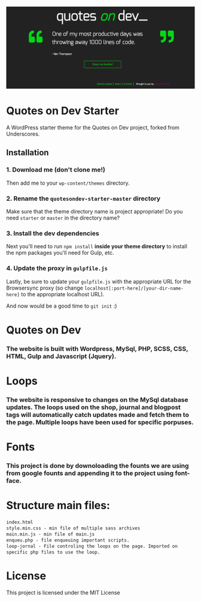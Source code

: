![](project-05/background-picture.png)
# Quotes on Dev Starter

A WordPress starter theme for the Quotes on Dev project, forked from Underscores.

## Installation

### 1. Download me (don't clone me!)

Then add me to your `wp-content/themes` directory.

### 2. Rename the `quotesondev-starter-master` directory

Make sure that the theme directory name is project appropriate! Do you need `starter` or `master` in the directory name?

### 3. Install the dev dependencies

Next you'll need to run `npm install` **inside your theme directory** to install the npm packages you'll need for Gulp, etc.

### 4. Update the proxy in `gulpfile.js`

Lastly, be sure to update your `gulpfile.js` with the appropriate URL for the Browsersync proxy (so change `localhost[:port-here]/[your-dir-name-here]` to the appropriate localhost URL).

And now would be a good time to `git init` :)

# Quotes on Dev
### The website is built with Wordpress, MySql, PHP, SCSS, CSS, HTML, Gulp and Javascript (Jquery).

# Loops
### The website is responsive to changes on the MySql database updates. The loops used on the shop, journal and blogpost tags will automatically catch updates made and fetch them to the page. Multiple loops have been used for specific porpuses.

# Fonts
### This project is done by downoloading the founts we are using from google founts and appending it to the project using font-face.

# Structure main files:
    index.html
    style.min.css - min file of multiple sass archives
    main.min.js - min file of main.js
    enqueu.php - file enqueuing important scripts.
    loop-jornal - File controling the loops on the page. Imported on specific php files to use the loop.

# License
This project is licensed under the MIT License
